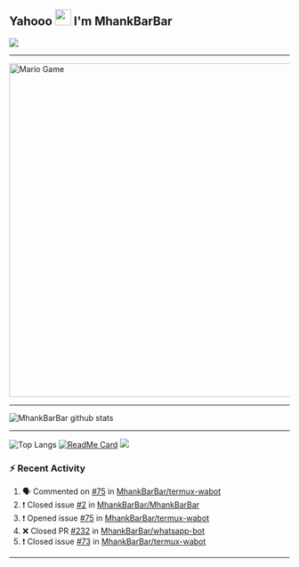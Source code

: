 ## Yahooo <img src="https://github.com/TheDudeThatCode/TheDudeThatCode/blob/master/Assets/Hi.gif" width="29px"> I'm MhankBarBar
<img align="center" height="auto" src="https://avatars.githubusercontent.com/u/55822959?s=460&u=98e06e04babbf38abadbcef21413060992a40d71&v=4"/>

___

<img src="https://github.com/TheDudeThatCode/TheDudeThatCode/blob/master/Assets/Mario_Gameplay.gif" alt="Mario Game" width="600" />

___

![MhankBarBar github stats](https://github-readme-stats.vercel.app/api?username=mhankbarbar&show_icons=true&theme=buefy&show_owner=true)
___

![Top Langs](https://github-readme-stats.vercel.app/api/top-langs/?username=mhankbarbar&theme=buefy)
[![ReadMe Card](https://github-readme-stats.vercel.app/api/pin/?username=mhankbarbar&repo=termux-wabot&theme=buefy)](https://github.com/mhankbarbar/termux-wabot)
![](https://github-profile-trophy.vercel.app/?username=MhankBarBar&row=2&column=3)

### :zap: Recent Activity

<!--START_SECTION:activity-->
1. 🗣 Commented on [#75](https://github.com/MhankBarBar/termux-wabot/issues/75) in [MhankBarBar/termux-wabot](https://github.com/MhankBarBar/termux-wabot)
2. ❗️ Closed issue [#2](https://github.com/MhankBarBar/MhankBarBar/issues/2) in [MhankBarBar/MhankBarBar](https://github.com/MhankBarBar/MhankBarBar)
3. ❗️ Opened issue [#75](https://github.com/MhankBarBar/termux-wabot/issues/75) in [MhankBarBar/termux-wabot](https://github.com/MhankBarBar/termux-wabot)
4. ❌ Closed PR [#232](https://github.com/MhankBarBar/whatsapp-bot/pull/232) in [MhankBarBar/whatsapp-bot](https://github.com/MhankBarBar/whatsapp-bot)
5. ❗️ Closed issue [#73](https://github.com/MhankBarBar/termux-wabot/issues/73) in [MhankBarBar/termux-wabot](https://github.com/MhankBarBar/termux-wabot)
<!--END_SECTION:activity-->

---

<!--START_SECTION:waka-->

<!--END_SECTION:waka-->
